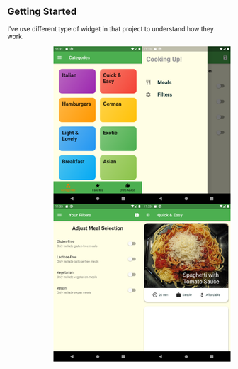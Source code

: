 

## Getting Started

I've use different type of widget in that project to understand how they work.




<img src="images/4.png" width=200 align=right>
<img src="images/1.png" width=200 align=right>
<img src="images/2.png" width=200 align=right>
<img src="images/3.png" width=200 align=right>
